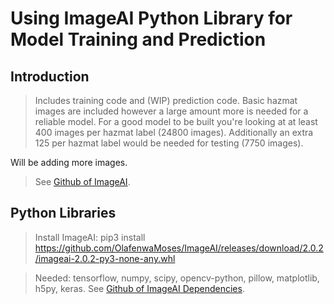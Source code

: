 # Using ImageAI Python Library for Model Training and Prediction

## Introduction

> Includes training code and (WIP) prediction code.
> Basic hazmat images are included however a large amount more is needed for a reliable model. For a good model to be built you're looking at at least 400 images per hazmat label (24800 images). Additionally an extra 125 per hazmat label would be needed for testing (7750 images).



Will be adding more images. 
> See [Github of ImageAI](https://github.com/OlafenwaMoses/ImageAI).


## Python Libraries

> Install ImageAI: pip3 install https://github.com/OlafenwaMoses/ImageAI/releases/download/2.0.2/imageai-2.0.2-py3-none-any.whl 

> Needed: tensorflow, numpy, scipy, opencv-python, pillow, matplotlib, h5py, keras. See [Github of ImageAI Dependencies](https://github.com/OlafenwaMoses/ImageAI/blob/master/README.md#dependencies).

